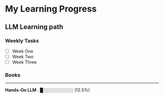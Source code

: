 # My Learning Progress

## LLM Learning path
### Weekly Tasks

- [ ] Week One
- [ ] Week Two
- [ ] Week Three

### Books
---

**Hands-On LLM**  : █░░░░░░░░░░ (12.5%)
